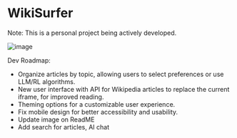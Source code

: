 # WikiSurfer

Note: This is a personal project being actively developed.


![image](https://github.com/azariak/WikiSurfer/assets/20154709/ea49ab44-122f-4a26-a4c3-2f174f80bffa)

Dev Roadmap:
- Organize articles by topic, allowing users to select preferences or use LLM/RL algorithms.
- New user interface with API for Wikipedia articles to replace the current iframe, for improved reading.
- Theming options for a customizable user experience.
- Fix mobile design for better accessibility and usability.
- Update image on ReadME
- Add search for articles, AI chat
